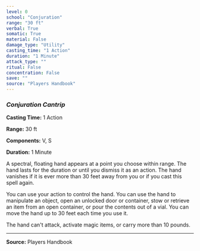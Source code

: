 ```yaml
---
level: 0
school: "Conjuration"
range: "30 ft"
verbal: True
somatic: True
material: False
damage_type: "Utility"
casting_time: "1 Action"
duration: "1 Minute"
attack_type: ""
ritual: False
concentration: False
save: ""
source: "Players Handbook"
---
```


### *Conjuration Cantrip*

**Casting Time:** 1 Action

**Range:** 30 ft

**Components:** V, S

**Duration:** 1 Minute

A spectral, floating hand appears at a point you choose within range. The hand lasts for the duration or until you dismiss it as an action. The hand vanishes if it is ever more than 30 feet away from you or if you cast this spell again.
 
 You can use your action to control the hand. You can use the hand to manipulate an object, open an unlocked door or container, stow or retrieve an item from an open container, or pour the contents out of a vial. You can move the hand up to 30 feet each time you use it.
 
 The hand can't attack, activate magic items, or carry more than 10 pounds.

---
**Source:** Players Handbook
